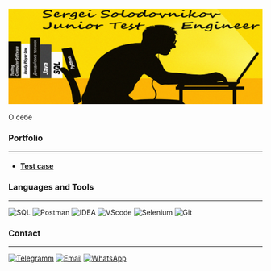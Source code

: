 ![Header](https://github.com/SGsolod/sgsolod/blob/main/assets/header.jpg)

О себе

### Portfolio
____________________
+ #### [<span>Test case</span>](https://github.com/SGsolod/Test_case/tree/development/test_case)

### Languages and Tools
_____________________
![SQL](https://img.shields.io/badge/-SQL-585858?style=for-the-badge&logo=MySQL)
![Postman](https://img.shields.io/badge/-Postman-585858?style=for-the-badge&logo=postman)
![IDEA](https://img.shields.io/badge/-IntelliJ_IDEA-585858?style=for-the-badge&logo=intellij-idea)
![VScode](https://img.shields.io/badge/-VS_Code-585858?style=for-the-badge&logo=visual-studio&logoColor=00a8f3)
![Selenium](https://img.shields.io/badge/-Selenium-585858?style=for-the-badge&logo=selenium)
![Git](https://img.shields.io/badge/-Git_Bash-585858?style=for-the-badge&logo=git)

### Contact
__________________
[![Telegramm](https://img.shields.io/badge/-telegramm-585858?style=for-the-badge&logo=telegram)](https://t.me/solodovnikov_sergei)
[![Email](https://img.shields.io/badge/-email-585858?style=for-the-badge&logo=Gmail)](https://sergeisolodovnikov0@gmail.com)
[![WhatsApp](https://img.shields.io/badge/WhatsApp-585858?style=for-the-badge&logo=whatsapp&logoColor=25D366)](https://wa.me/79034589610)
